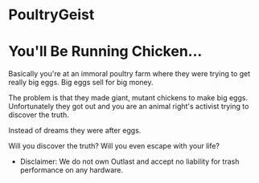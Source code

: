  # PoultryGeist
 # You'll Be Running Chicken...

Basically you're at an immoral poultry farm where they were trying to get really big eggs.
Big eggs sell for big money.

The problem is that they made giant, mutant chickens to make big eggs. Unfortunately they got out and  you are an animal right's activist trying to discover the truth.

Instead of dreams they were after eggs.

Will you discover the truth? Will you even escape with your life?

 - Disclaimer:
	We do not own Outlast and accept no liability for trash performance on any hardware.


